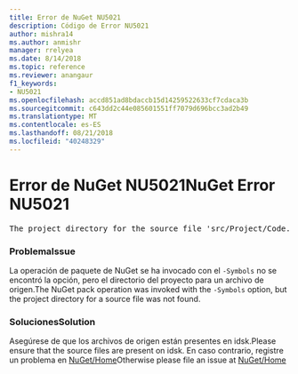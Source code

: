 ```yaml
---
title: Error de NuGet NU5021
description: Código de Error NU5021
author: mishra14
ms.author: anmishr
manager: rrelyea
ms.date: 8/14/2018
ms.topic: reference
ms.reviewer: anangaur
f1_keywords:
- NU5021
ms.openlocfilehash: accd851ad8bdaccb15d14259522633cf7cdaca3b
ms.sourcegitcommit: c643dd2c44e085601551ff7079d696bcc3ad2b49
ms.translationtype: MT
ms.contentlocale: es-ES
ms.lasthandoff: 08/21/2018
ms.locfileid: "40248329"
---
```

# <a name="nuget-error-nu5021"></a><span data-ttu-id="9d096-103">Error de NuGet NU5021</span><span class="sxs-lookup"><span data-stu-id="9d096-103">NuGet Error NU5021</span></span>
<pre>The project directory for the source file 'src/Project/Code.cs' could not be found.</pre>

### <a name="issue"></a><span data-ttu-id="9d096-104">Problema</span><span class="sxs-lookup"><span data-stu-id="9d096-104">Issue</span></span>

<span data-ttu-id="9d096-105">La operación de paquete de NuGet se ha invocado con el `-Symbols` no se encontró la opción, pero el directorio del proyecto para un archivo de origen.</span><span class="sxs-lookup"><span data-stu-id="9d096-105">The NuGet pack operation was invoked with the `-Symbols` option, but the project directory for a source file was not found.</span></span>


### <a name="solution"></a><span data-ttu-id="9d096-106">Soluciones</span><span class="sxs-lookup"><span data-stu-id="9d096-106">Solution</span></span>

<span data-ttu-id="9d096-107">Asegúrese de que los archivos de origen están presentes en idsk.</span><span class="sxs-lookup"><span data-stu-id="9d096-107">Please ensure that the source files are present on idsk.</span></span> <span data-ttu-id="9d096-108">En caso contrario, registre un problema en [NuGet/Home](https://github.com/NuGet/Home/issues)</span><span class="sxs-lookup"><span data-stu-id="9d096-108">Otherwise please file an issue at [NuGet/Home](https://github.com/NuGet/Home/issues)</span></span>

